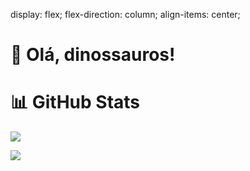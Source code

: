 display: flex;
    flex-direction: column;
    align-items: center;

# 🦕 Olá, dinossauros!

# 📊 GitHub Stats 
![](https://github-readme-stats.vercel.app/api?username=gabsbarbosam&theme=radical&hide_border=false&include_all_commits=false&count_private=false)<br/>

![](https://github-readme-stats.vercel.app/api/top-langs/?username=gabsbarbosam&theme=radical&hide_border=false&include_all_commits=false&count_private=false&layout=compact)



  
